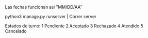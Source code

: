 Las fechas funcionan asi "MM/DD/AA"

python3 manage.py runserver | Correr server


Estados de turno:
1 Pendiente
2 Aceptado
3 Rechazado
4 Atendido
5 Cancelado
